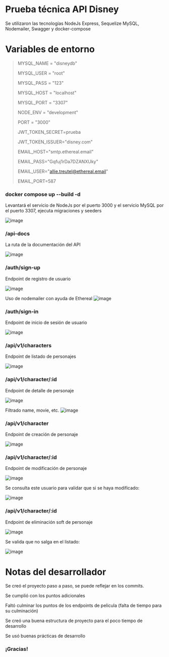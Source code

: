# Prueba técnica API Disney
Se utilizaron las tecnologías NodeJs Express, Sequelize MySQL, Nodemailer, Swagger y docker-compose

# Variables de entorno

> MYSQL_NAME = "disneydb"
> 
> MYSQL_USER = "root"
> 
> MYSQL_PASS = "123"
> 
> MYSQL_HOST = "localhost"
> 
> MYSQL_PORT = "3307"
> 
> NODE_ENV = "development"
> 
> PORT = "3000"
> 
> JWT_TOKEN_SECRET=prueba
> 
> JWT_TOKEN_ISSUER="disney.com"
> 
> EMAIL_HOST="smtp.ethereal.email"
> 
> EMAIL_PASS="Gqfuj1rDa7DZANXUky"
> 
> EMAIL_USER="allie.treutel@ethereal.email"
> 
> EMAIL_PORT=587

### docker compose up --build -d
Levantará el servicio de NodeJs por el puerto 3000 y el servicio MySQL por el puerto 3307, ejecuta migraciones y seeders

![image](https://github.com/andressalro/disney/assets/40213377/265cbeb3-9e15-43b6-952a-855440c950a8)

### /api-docs
La ruta de la documentación del API

![image](https://github.com/andressalro/disney/assets/40213377/2b0fbe6d-a534-4615-8a22-a136d1cb3aa9)

### /auth/sign-up
Endpoint de registro de usuario

![image](https://github.com/andressalro/disney/assets/40213377/395595c1-b9be-42a2-a9fb-ab707f844836)

Uso de nodemailer con ayuda de Ethereal
![image](https://github.com/andressalro/disney/assets/40213377/1b376fe0-9554-4782-9a65-0930202c4c73)



### /auth/sign-in
Endpoint de inicio de sesión de usuario

![image](https://github.com/andressalro/disney/assets/40213377/43e69351-415e-4da5-8460-6d0bc0d9f512)

### /api/v1/characters

Endpoint de listado de personajes

![image](https://github.com/andressalro/disney/assets/40213377/ccb004f3-7f49-402c-bc52-6703ff7fb378)

### /api/v1/character/:id

Endpoint de detalle de personaje

![image](https://github.com/andressalro/disney/assets/40213377/87763f65-8014-4795-819e-bd7a994464ef)

Filtrado name, movie, etc.
![image](https://github.com/andressalro/disney/assets/40213377/e9066eb1-7103-4794-8d3f-a7136338394f)


### /api/v1/character

Endpoint de creación de personaje

![image](https://github.com/andressalro/disney/assets/40213377/4b73e074-ea91-46ef-8d80-a20e4e16339e)

### /api/v1/character/:id

Endpoint de modificación de personaje

![image](https://github.com/andressalro/disney/assets/40213377/6f709ee4-4c78-4d19-8635-cc689f412e23)

Se consulta este usuario para validar que si se haya modificado:

![image](https://github.com/andressalro/disney/assets/40213377/d6948579-58a0-4d81-832d-e09a5c309bf5)


### /api/v1/character/:id

Endpoint de eliminación soft de personaje

![image](https://github.com/andressalro/disney/assets/40213377/04ffeb45-2203-450e-abce-867311034492)


Se valida que no salga en el listado:

![image](https://github.com/andressalro/disney/assets/40213377/91bc04a3-2002-4f45-8e2f-fa4cbe0c83b5)


# Notas del desarrollador

Se creó el proyecto paso a paso, se puede reflejar en los commits.

Se cumplió con los puntos adicionales

Faltó culminar los puntos de los endpoints de pelicula (falta de tiempo para su culminación)

Se creó una buena estructura de proyecto para el poco tiempo de desarrollo

Se usó buenas prácticas de desarrollo


### ¡Gracias!










